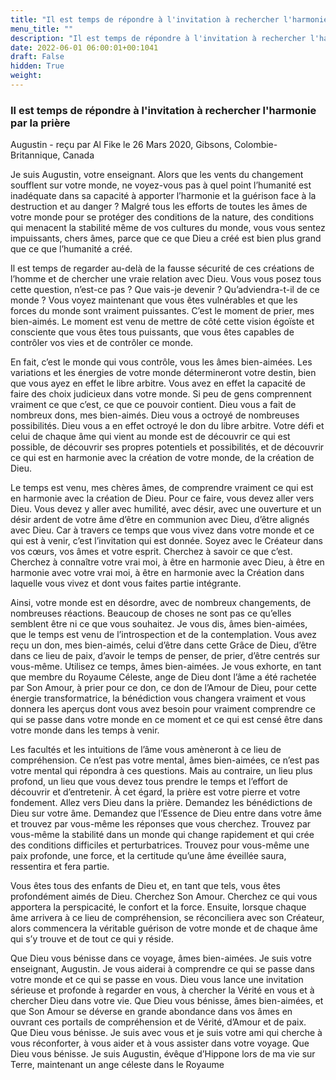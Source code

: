 ```yaml
---
title: "Il est temps de répondre à l'invitation à rechercher l'harmonie par la prière"
menu_title: ""
description: "Il est temps de répondre à l'invitation à rechercher l'harmonie par la prière"
date: 2022-06-01 06:00:01+00:1041
draft: False
hidden: True
weight:
---
```

### Il est temps de répondre à l'invitation à rechercher l'harmonie par la prière

Augustin - reçu par Al Fike le 26 Mars 2020, Gibsons, Colombie-Britannique, Canada

Je suis Augustin, votre enseignant. Alors que les vents du changement soufflent sur votre monde, ne voyez-vous pas à quel point l’humanité est inadéquate dans sa capacité à apporter l’harmonie et la guérison face à la destruction et au danger ? Malgré tous les efforts de toutes les âmes de votre monde pour se protéger des conditions de la nature, des conditions qui menacent la stabilité même de vos cultures du monde, vous vous sentez impuissants, chers âmes, parce que ce que Dieu a créé est bien plus grand que ce que l’humanité a créé.

Il est temps de regarder au-delà de la fausse sécurité de ces créations de l’homme et de chercher une vraie relation avec Dieu. Vous vous posez tous cette question, n’est-ce pas ? Que vais-je devenir ? Qu’adviendra-t-il de ce monde ? Vous voyez maintenant que vous êtes vulnérables et que les forces du monde sont vraiment puissantes. C’est le moment de prier, mes bien-aimés. Le moment est venu de mettre de côté cette vision égoïste et consciente que vous êtes tous puissants, que vous êtes capables de contrôler vos vies et de contrôler ce monde.

En fait, c’est le monde qui vous contrôle, vous les âmes bien-aimées. Les variations et les énergies de votre monde détermineront votre destin, bien que vous ayez en effet le libre arbitre. Vous avez en effet la capacité de faire des choix judicieux dans votre monde. Si peu de gens comprennent vraiment ce que c’est, ce que ce pouvoir contient. Dieu vous a fait de nombreux dons, mes bien-aimés. Dieu vous a octroyé de nombreuses possibilités. Dieu vous a en effet octroyé le don du libre arbitre. Votre défi et celui de chaque âme qui vient au monde est de découvrir ce qui est possible, de découvrir ses propres potentiels et possibilités, et de découvrir ce qui est en harmonie avec la création de votre monde, de la création de Dieu.

Le temps est venu, mes chères âmes, de comprendre vraiment ce qui est en harmonie avec la création de Dieu. Pour ce faire, vous devez aller vers Dieu. Vous devez y aller avec humilité, avec désir, avec une ouverture et un désir ardent de votre âme d’être en communion avec Dieu, d’être alignés avec Dieu. Car à travers ce temps que vous vivez dans votre monde et ce qui est à venir, c’est l’invitation qui est donnée. Soyez avec le Créateur dans vos cœurs, vos âmes et votre esprit. Cherchez à savoir ce que c’est. Cherchez à connaître votre vrai moi, à être en harmonie avec Dieu, à être en harmonie avec votre vrai moi, à être en harmonie avec la Création dans laquelle vous vivez et dont vous faites partie intégrante.

Ainsi, votre monde est en désordre, avec de nombreux changements, de nombreuses réactions. Beaucoup de choses ne sont pas ce qu’elles semblent être ni ce que vous souhaitez. Je vous dis, âmes bien-aimées, que le temps est venu de l’introspection et de la contemplation. Vous avez reçu un don, mes bien-aimés, celui d’être dans cette Grâce de Dieu, d’être dans ce lieu de paix, d’avoir le temps de penser, de prier, d’être centrés sur vous-même. Utilisez ce temps, âmes bien-aimées. Je vous exhorte, en tant que membre du Royaume Céleste, ange de Dieu dont l’âme a été rachetée par Son Amour, à prier pour ce don, ce don de l’Amour de Dieu, pour cette énergie transformatrice, la bénédiction vous changera vraiment et vous donnera les aperçus dont vous avez besoin pour vraiment comprendre ce qui se passe dans votre monde en ce moment et ce qui est censé être dans votre monde dans les temps à venir.

Les facultés et les intuitions de l’âme vous amèneront à ce lieu de compréhension. Ce n’est pas votre mental, âmes bien-aimées, ce n’est pas votre mental qui répondra à ces questions. Mais au contraire, un lieu plus profond, un lieu que vous devez tous prendre le temps et l’effort de découvrir et d’entretenir. À cet égard, la prière est votre pierre et votre fondement. Allez vers Dieu dans la prière. Demandez les bénédictions de Dieu sur votre âme. Demandez que l’Essence de Dieu entre dans votre âme et trouvez par vous-même les réponses que vous cherchez. Trouvez par vous-même la stabilité dans un monde qui change rapidement et qui crée des conditions difficiles et perturbatrices. Trouvez pour vous-même une paix profonde, une force, et la certitude qu’une âme éveillée saura, ressentira et fera partie.

Vous êtes tous des enfants de Dieu et, en tant que tels, vous êtes profondément aimés de Dieu. Cherchez Son Amour. Cherchez ce qui vous apportera la perspicacité, le confort et la force. Ensuite, lorsque chaque âme arrivera à ce lieu de compréhension, se réconciliera avec son Créateur, alors commencera la véritable guérison de votre monde et de chaque âme qui s’y trouve et de tout ce qui y réside.

Que Dieu vous bénisse dans ce voyage, âmes bien-aimées. Je suis votre enseignant, Augustin. Je vous aiderai à comprendre ce qui se passe dans votre monde et ce qui se passe en vous. Dieu vous lance une invitation sérieuse et profonde à regarder en vous, à chercher la Vérité en vous et à chercher Dieu dans votre vie. Que Dieu vous bénisse, âmes bien-aimées, et que Son Amour se déverse en grande abondance dans vos âmes en ouvrant ces portails de compréhension et de Vérité, d’Amour et de paix. Que Dieu vous bénisse. Je suis avec vous et je suis votre ami qui cherche à vous réconforter, à vous aider et à vous assister dans votre voyage. Que Dieu vous bénisse. Je suis Augustin, évêque d’Hippone lors de ma vie sur Terre, maintenant un ange céleste dans le Royaume
